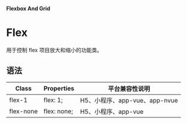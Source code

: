 #### <span class="text-lg text-gray-500 font-normal">Flexbox And Grid</span>

<div class="w-screen"></div>

# Flex
<space />
<a-typography-text>
    用于控制 flex 项目放大和缩小的功能类。
</a-typography-text>

<CssPrefix />

## 语法
| Class | Properties | 平台兼容性说明
| --- | --- | ---
| <a-link status="success">flex-1</a-link> | <a-link>flex: 1;</a-link> | H5、小程序、app-vue、app-nvue
| <a-link status="success">flex-none</a-link> | <a-link>flex: none;</a-link> | H5、小程序、app-vue